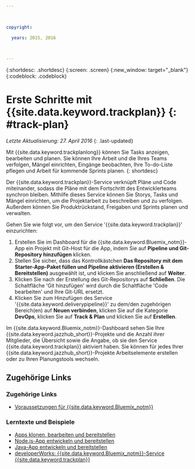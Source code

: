 ```yaml
---

 

copyright:

  years: 2015, 2016

 

---
```


{:shortdesc: .shortdesc}
{:screen: .screen}
{:new_window: target="_blank"}
{:codeblock: .codeblock}

# Erste Schritte mit {{site.data.keyword.trackplan}} {: #track-plan}  

*Letzte Aktualisierung: 27. April 2016*
{: .last-updated}

Mit {{site.data.keyword.trackplanlong}} können Sie Tasks anzeigen, bearbeiten und planen. Sie können Ihre Arbeit und die Ihres Teams verfolgen, Mängel einrichten, Eingänge beobachten, Ihre To-do-Liste pflegen und Arbeit für kommende Sprints planen.
{: shortdesc}

Der {{site.data.keyword.trackplan}}-Service verknüpft Pläne und Code miteinander, sodass die Pläne mit dem Fortschritt des Entwicklerteams synchron bleiben. Mithilfe dieses Service können Sie Storys, Tasks und Mängel einrichten, um die Projektarbeit zu beschreiben und zu verfolgen. Außerdem können Sie Produktrückstand, Freigaben und Sprints planen und verwalten.

Gehen Sie wie folgt vor, um den Service '{{site.data.keyword.trackplan}}' einzurichten:    

1. Erstellen Sie im Dashboard für die {{site.data.keyword.Bluemix_notm}}-App ein Projekt mit Git-Host für die App, indem Sie auf **Pipeline und Git-Repository hinzufügen** klicken. 
1. Stellen Sie sicher, dass das Kontrollkästchen **Das Repository mit dem  Starter-App-Paket füllen und Pipeline aktivieren (Erstellen & Bereitstellen)** ausgewählt ist, und klicken Sie anschließend auf **Weiter**.   
1. Klicken Sie nach der Erstellung des Git-Repositorys auf **Schließen**. Die Schaltfläche 'Git hinzufügen' wird durch die Schaltfläche 'Code bearbeiten' und Ihre Git-URL ersetzt.  
1. Klicken Sie zum Hinzufügen des Service '{{site.data.keyword.deliverypipeline}}' zu dem/den zugehörigen Bereich(en) auf **Neuen verbinden**, klicken Sie auf die Kategorie **DevOps**, klicken Sie auf **Track & Plan** und klicken Sie auf **Erstellen**.
   
Im {{site.data.keyword.Bluemix_notm}}-Dashboard sehen Sie Ihre {{site.data.keyword.jazzhub_short}}-Projekte und die Anzahl ihrer Mitglieder, die Übersicht sowie die Angabe, ob sie den Service {{site.data.keyword.trackplan}} aktiviert haben. Sie können für jedes Ihrer {{site.data.keyword.jazzhub_short}}-Projekte Arbeitselemente erstellen oder zu Ihren Planungstools wechseln. 

<article class="topic reference nested1" aria-labelledby="d68e338" lang="de-de" id="rellinks">
<h2 class="topictitle2" id="d68e338">Zugehörige Links</h2>
<aside>
<div class="linklist" id="general"><h3 class="linklistlabel">Zugehörige Links</h3>
<ul>
<li><img src="./sout.gif" alt=""><a href="https://developer.ibm.com/bluemix/support/#prereqs" rel="external" title="(Wird auf einer neuen Registerkarte oder in einem neuen Fenster geöffnet)">Voraussetzungen für {{site.data.keyword.Bluemix_notm}}</a></li>
</ul>
</div>

<div class="linklist" id="samples">
<h3 class="linklistlabel">Lerntexte und Beispiele</h3>
<ul>
<li><img src="./sout.gif" alt=""><a href="https://hub.jazz.net/tutorials/devopsweb/" rel="external" title="(Wird auf einer neuen Registerkarte oder in einem neuen Fenster geöffnet)">Apps klonen, bearbeiten und bereitstellen</a></li>
<li><img src="./sout.gif" alt=""><a href="https://hub.jazz.net/tutorials/jazzeditor" rel="external" title="(Wird auf einer neuen Registerkarte oder in einem neuen Fenster geöffnet)">Node.js-App entwickeln und bereitstellen</a></li>
<li><img src="./sout.gif" alt=""><a href="https://hub.jazz.net/tutorials/jazzeditorjava" rel="external" title="(Wird auf einer neuen Registerkarte oder in einem neuen Fenster geöffnet)">Java-App entwickeln und bereitstellen</a></li>
<li><img src="./sout.gif" alt=""><a href="http://www.ibm.com/developerworks/topics/track%20and%20plan%20service" rel="external" title="(Wird auf einer neuen Registerkarte oder in einem neuen Fenster geöffnet)">developerWorks: {{site.data.keyword.Bluemix_notm}}-Service {{site.data.keyword.trackplan}}</a></li>
</ul>
</div>
</aside>
</article>
